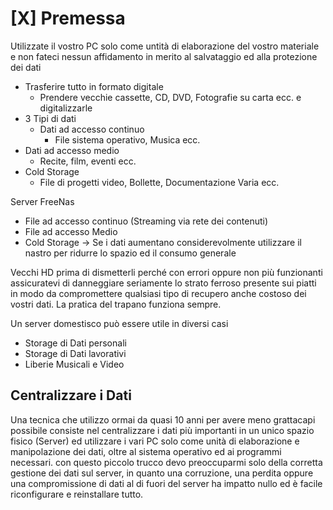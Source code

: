 # [X] Premessa

Utilizzate il vostro PC solo come untità di elaborazione del vostro materiale e non fateci nessun affidamento in merito al salvataggio ed alla protezione dei dati

- Trasferire tutto in formato digitale
  - Prendere vecchie cassette, CD, DVD, Fotografie su carta ecc. e digitalizzarle
- 3 Tipi di dati
  - Dati ad accesso continuo
    - File sistema operativo, Musica ecc.
- Dati ad accesso medio
  - Recite, film, eventi ecc.
- Cold Storage
  - File di progetti video, Bollette, Documentazione Varia ecc.

Server FreeNas

- File ad accesso continuo (Streaming via rete dei contenuti)
- File ad accesso Medio
- Cold Storage -> Se i dati aumentano considerevolmente utilizzare il nastro per ridurre lo spazio ed il consumo generale

Vecchi HD prima di dismetterli perché con errori oppure non più funzionanti assicuratevi di danneggiare seriamente lo strato ferroso presente sui piatti in modo da compromettere qualsiasi tipo di recupero anche costoso dei vostri dati. La pratica del trapano funziona sempre.

Un server domestisco può essere utile in diversi casi

- Storage di Dati personali
- Storage di Dati lavorativi
- Liberie Musicali e Video

## Centralizzare i Dati

Una tecnica che utilizzo ormai da quasi 10 anni per avere meno grattacapi possibile consiste nel centralizzare i dati più importanti in un unico spazio fisico (Server) ed utilizzare i vari PC solo come unità di elaborazione e manipolazione dei dati, oltre al sistema operativo ed ai programmi necessari. con questo piccolo trucco devo preoccuparmi solo della corretta gestione dei dati sul server, in quanto una corruzione, una perdita oppure una compromissione di dati al di fuori del server ha impatto nullo ed è facile riconfigurare e reinstallare tutto.
